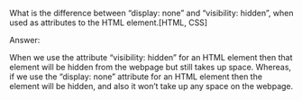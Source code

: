What is the difference between “display: none” and “visibility: hidden”, when used as attributes to the HTML element.[HTML, CSS]


Answer:




When we use the attribute “visibility: hidden” for an HTML element then that element will be hidden from the webpage but still takes up space. Whereas, if we use the “display: none” attribute for an HTML element then the element will be hidden, and also it won’t take up any space on the webpage.

